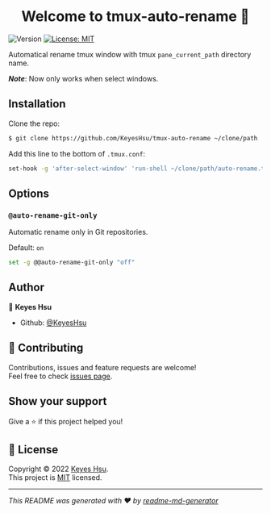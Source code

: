 <h1 align="center">Welcome to tmux-auto-rename 👋</h1>
<p>
  <img alt="Version" src="https://img.shields.io/badge/version-0.1.0-blue.svg?cacheSeconds=2592000" />
  <a href="https://github.com/KeyesHsu/tmux-auto-rename/blob/main/LICENSE" target="_blank">
    <img alt="License: MIT" src="https://img.shields.io/badge/License-MIT-yellow.svg" />
  </a>
</p>


Automatical rename tmux window with tmux `pane_current_path` directory name.

_**Note**_: Now only works when select windows.

## Installation

Clone the repo:
```sh
$ git clone https://github.com/KeyesHsu/tmux-auto-rename ~/clone/path
```

Add this line to the bottom of `.tmux.conf`:
```sh
set-hook -g 'after-select-window' 'run-shell ~/clone/path/auto-rename.tmux'
```

## Options

### `@auto-rename-git-only`

Automatic rename only in Git repositories.

Default: `on`

```sh
set -g @@auto-rename-git-only "off"
```

## Author

👤 **Keyes Hsu**

* Github: [@KeyesHsu](https://github.com/KeyesHsu)

## 🤝 Contributing

Contributions, issues and feature requests are welcome!<br />Feel free to check [issues page](https://github.com/KeyesHsu/tmux-auto-rename/issues). 

## Show your support

Give a ⭐️ if this project helped you!

## 📝 License

Copyright © 2022 [Keyes Hsu](https://github.com/KeyesHsu).<br />
This project is [MIT](https://github.com/KeyesHsu/tmux-auto-rename/blob/main/LICENSE) licensed.

***
_This README was generated with ❤️ by [readme-md-generator](https://github.com/kefranabg/readme-md-generator)_